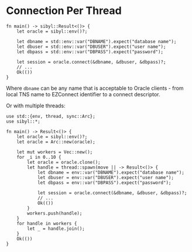 # Connection Per Thread

```rust,noplayground
fn main() -> sibyl::Result<()> {
    let oracle = sibyl::env()?;

    let dbname = std::env::var("DBNAME").expect("database name");
    let dbuser = std::env::var("DBUSER").expect("user name");
    let dbpass = std::env::var("DBPASS").expect("password");

    let session = oracle.connect(&dbname, &dbuser, &dbpass)?;
    // ...
    Ok(())
}
```

Where `dbname` can be any name that is acceptable to Oracle clients - from local TNS name to EZConnect identifier to a connect descriptor.

Or with multiple threads:

```rust,noplayground
use std::{env, thread, sync::Arc};
use sibyl::*;

fn main() -> Result<()> {
    let oracle = sibyl::env()?;
    let oracle = Arc::new(oracle);

    let mut workers = Vec::new();
    for _i in 0..10 {
        let oracle = oracle.clone();
        let handle = thread::spawn(move || -> Result<()> {
            let dbname = env::var("DBNAME").expect("database name");
            let dbuser = env::var("DBUSER").expect("user name");
            let dbpass = env::var("DBPASS").expect("password");

            let session = oracle.connect(&dbname, &dbuser, &dbpass)?;            
            // ...
            Ok(())
        }
        workers.push(handle);
    }
    for handle in workers {
        let _ = handle.join();
    }
    Ok(())
}
```
